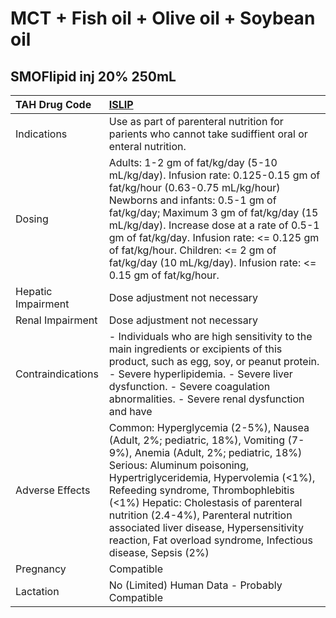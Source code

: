 # MCT + Fish oil + Olive oil + Soybean oil

## SMOFlipid inj 20% 250mL

| TAH Drug Code      | [ISLIP](https://www.tahsda.org.tw/drugs/hissearch.php?drug_code=ISLIP)                                                                                                                                                                                                                                                                                                                                                          |
|:-------------------|:--------------------------------------------------------------------------------------------------------------------------------------------------------------------------------------------------------------------------------------------------------------------------------------------------------------------------------------------------------------------------------------------------------------------------------|
| Indications        | Use as part of parenteral nutrition for parients who cannot take sudiffient oral or enteral nutrition.                                                                                                                                                                                                                                                                                                                          |
| Dosing             | Adults: 1-2 gm of fat/kg/day (5-10 mL/kg/day). Infusion rate: 0.125-0.15 gm of fat/kg/hour (0.63-0.75 mL/kg/hour) Newborns and infants: 0.5-1 gm of fat/kg/day; Maximum 3 gm of fat/kg/day (15 mL/kg/day). Increase dose at a rate of 0.5-1 gm of fat/kg/day. Infusion rate: <= 0.125 gm of fat/kg/hour. Children: <= 2 gm of fat/kg/day (10 mL/kg/day). Infusion rate: <= 0.15 gm of fat/kg/hour.                              |
| Hepatic Impairment | Dose adjustment not necessary                                                                                                                                                                                                                                                                                                                                                                                                   |
| Renal Impairment   | Dose adjustment not necessary                                                                                                                                                                                                                                                                                                                                                                                                   |
| Contraindications  | - Individuals who are high sensitivity to the main ingredients or excipients of this product, such as egg, soy, or peanut protein. - Severe hyperlipidemia. - Severe liver dysfunction. - Severe coagulation abnormalities. - Severe renal dysfunction and have                                                                                                                                                                 |
| Adverse Effects    | Common: Hyperglycemia (2-5%), Nausea (Adult, 2%; pediatric, 18%), Vomiting (7-9%), Anemia (Adult, 2%; pediatric, 18%) Serious: Aluminum poisoning, Hypertriglyceridemia, Hypervolemia (<1%), Refeeding syndrome, Thrombophlebitis (<1%) Hepatic: Cholestasis of parenteral nutrition (2.4-4%), Parenteral nutrition associated liver disease, Hypersensitivity reaction, Fat overload syndrome, Infectious disease, Sepsis (2%) |
| Pregnancy          | Compatible                                                                                                                                                                                                                                                                                                                                                                                                                      |
| Lactation          | No (Limited) Human Data - Probably Compatible                                                                                                                                                                                                                                                                                                                                                                                   |

